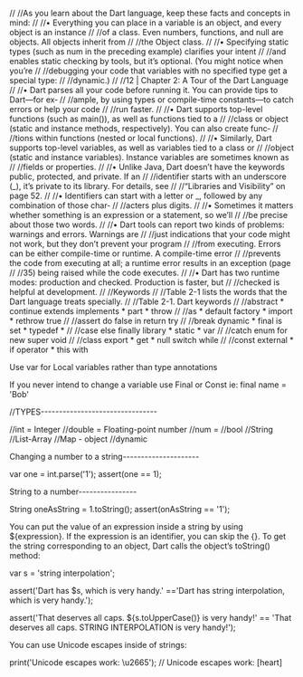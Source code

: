 //
//As you learn about the Dart language, keep these facts and concepts in mind:
//
//• Everything you can place in a variable is an object, and every object is an instance
//
//of a class. Even numbers, functions, and null are objects. All objects inherit from
//
//the Object class.
//
//• Specifying static types (such as num in the preceding example) clarifies your intent
//
//and enables static checking by tools, but it’s optional. (You might notice when you’re
//
//debugging your code that variables with no specified type get a special type:
//
//dynamic.)
//
//12 | Chapter 2: A Tour of the Dart Language
//
//• Dart parses all your code before running it. You can provide tips to Dart—for ex‐
//
//ample, by using types or compile-time constants—to catch errors or help your code
//
//run faster.
//
//• Dart supports top-level functions (such as main()), as well as functions tied to a
//
//class or object (static and instance methods, respectively). You can also create func‐
//
//tions within functions (nested or local functions).
//
//• Similarly, Dart supports top-level variables, as well as variables tied to a class or
//
//object (static and instance variables). Instance variables are sometimes known as
//
//fields or properties.
//
//• Unlike Java, Dart doesn’t have the keywords public, protected, and private. If an
//
//identifier starts with an underscore (_), it’s private to its library. For details, see
//
//“Libraries and Visibility” on page 52.
//
//• Identifiers can start with a letter or _, followed by any combination of those char‐
//
//acters plus digits.
//
//• Sometimes it matters whether something is an expression or a statement, so we’ll
//
//be precise about those two words.
//
//• Dart tools can report two kinds of problems: warnings and errors. Warnings are
//
//just indications that your code might not work, but they don’t prevent your program
//
//from executing. Errors can be either compile-time or runtime. A compile-time error
//
//prevents the code from executing at all; a runtime error results in an exception (page
//
//35) being raised while the code executes.
//
//• Dart has two runtime modes: production and checked. Production is faster, but
//
//checked is helpful at development.
//
//Keywords
//
//Table 2-1 lists the words that the Dart language treats specially.
//
//Table 2-1. Dart keywords
//
//abstract * continue extends implements * part * throw
//
//as * default factory * import * rethrow true
//
//assert do false in return try
//
//break dynamic * final is set * typedef *
//
//case else finally library * static * var
//
//catch enum for new super void
//
//class export * get * null switch while
//
//const external * if operator * this with





Use var for Local variables rather than type annotations

If you never intend to change a variable use Final or Const
ie: final name = 'Bob'

//TYPES--------------------------------

//int = Integer
//double = Floating-point number
//num =
//bool
//String
//List-Array
//Map - object
//dynamic


Changing a number to a string---------------------

var one = int.parse('1');
assert(one == 1);

String to a number----------------

String oneAsString = 1.toString();
assert(onAsString == '1');

You can put the value of an expression inside a string by using ${expression}. If the
expression is an identifier, you can skip the {}. To get the string corresponding to an
object, Dart calls the object’s toString() method:

var s = 'string interpolation';

assert('Dart has $s, which is very handy.' =='Dart has string interpolation, which is very handy.');

assert('That deserves all caps. ${s.toUpperCase()} is very handy!' == 'That deserves all caps. STRING INTERPOLATION is very handy!');


You can use Unicode escapes inside of strings:

print('Unicode escapes work: \u2665'); // Unicode escapes work: [heart]